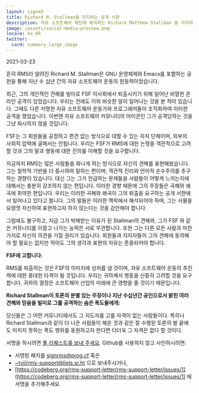 ```yaml
---
layout: signed
title: Richard M. Stallman을 지지하는 공개 서한
description: 자유 소프트웨어 재단에 복직하는 Richard Matthew Stallman 을 지지하는 공개 서한
image: /assets/social-media-preview.png
locale: ko_KR
twitter:
  card: summary_large_image
---
```


2021-03-23

흔히 RMS라 알려진 Richard M. Stallman은 GNU 운영체제와 Emacs를
포함하는 공헌을 통해 지난 수 십년 간의 자유 소프트웨어 운동의
원동력이었습니다.

최근, 그의 개인적인 견해를 빌미로 FSF 이사회에서 퇴출시키기 위해
일어난 비열한 온라인 공격이 있었습니다.  우리는 전에도 이와 비슷한
일이 일어나는 것을 본 적이 있습니다.  그때도 다른 저명한 자유
소프트웨어 운동가와 프로그래머들이 조직화하여 이러한 공격을
했었습니다.  이번엔 자유 소프트웨어 커뮤니티의 아이콘인 그가
공격당하는 것을 그냥 좌시하지 않을 것입니다.

FSF는 그 회원들을 공정하고 편견 없는 방식으로 대할 수 있는 자치
단체이며, 외부의 사회적 압력에 굴해서는 안됩니다.  우리는 FSF가 RMS에
대한 논쟁을 객관적으로 고려할 것과 그의 말과 행동에 대한 진의를 이해할
것을 요구합니다.

지금까지 RMS는 많은 사람들을 화나게 하는 방식으로 자신의 견해를
표현해왔습니다.  그는 철학적 기반을 더 중시하여 말하는 편이며, 객관적
진리와 언어적 순수주의를 추구하는 경향이 있습니다.  대신 그는 그가
언급하는 문제들을 사람들이 어떻게 느끼는지에 대해서는 충분히 강조하지
않는 편입니다.  이러한 경향 때문에 그의 주장들은 곡해와 왜곡에 취약한
편입니다.  우리는 이러한 곡해와 왜곡이 그의 퇴출을 요구하는 공개
서한에서 일어나고 있다고 봅니다.  그의 말들은 이러한 맥락에서
해석되어야 하며, 그는 사물을 요령껏 처신하여 표현하고자 하지 않는다는
것을 감안해야 합니다.

그럼에도 불구하고, 지금 그가 박해받는 이유가 된 Stallman의 견해와,
그가 FSF 와 같은 커뮤니티를 이끌고 나가는 능력은 서로 무관합니다.
또한 그는 다른 모든 사람과 마찬가지로 자신의 의견을 가질 권리가
있습니다.  회원들과 지지자들이 그의 견해에 동의해야 할 필요는 없지만
적어도 그의 생각과 표현의 자유는 존중되어야 합니다.

**FSF에 고합니다:**

RMS를 퇴출하는 것은 FSF의 이미지에 상처를 낼 것이며, 자유 소프트웨어
운동의 추진력에 대한 중대한 타격이 될 것입니다.  우리는 귀하께서
행동을 신중히 고려할 것을 요구합니다.  귀하의 결정은 소프트웨어 산업의
미래에 큰 영향을 줄 것이기 때문입니다.


**Richard Stallman이 토론의 분별 있는 주장이나 지난 수십년간
공인으로서 밝힌 여러 견해와 믿음을 빌미로 그를 공격하는 숨은
폭도들에게:**
    
당신들은 그 어떤 커뮤니티에서도 그 지도자를 고를 자격이 없는
사람들이다.  특히나 Richard Stallman과 같이 더 나은 사람들이 해온 것과
같은 잘 수행된 토론의 발 끝에도 미치지 못하는 폭도 행위를 동원하고자
한다면 더더욱 그 자격은 없다 할 것이다.

서명을 하시려면 [풀 리퀘스트를 보내 주세요](https://github.com/rms-support-letter/rms-support-letter.github.io/pulls).
Github를 사용하지 않고 사인하시려면:
- 서명된 패치를 [signrms@prog.cf](mailto:signrms@prog.cf) 혹은
- [~tyil/rms-support@lists.sr.ht](mailto:~tyil/rms-support@lists.sr.ht) 으로 보내주시거나,
- [https://codeberg.org/rms-support-letter/rms-support-letter/issues/1](https://codeberg.org/rms-support-letter/rms-support-letter/issues/1) 에 서명을 추가해주세요.
